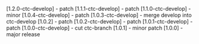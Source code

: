 [1.2.0-ctc-develop] - patch
[1.1.1-ctc-develop] - patch
[1.1.0-ctc-develop] - minor
[1.0.4-ctc-develop] - patch
[1.0.3-ctc-develop] - merge develop into ctc-develop
[1.0.2] - patch
[1.0.2-ctc-develop] - patch
[1.0.1-ctc-develop] - patch
[1.0.0-ctc-develop] - cut ctc-branch
[1.0.1] - minor patch
[1.0.0] - major release